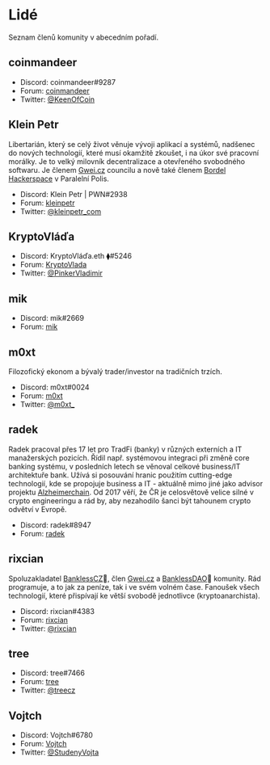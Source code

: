 # Lidé

Seznam členů komunity v abecedním pořadí.

## coinmandeer

* Discord: coinmandeer#9287
* Forum: [coinmandeer](https://forum.gwei.cz/u/coinmandeer)
* Twitter: [@KeenOfCoin](https://twitter.com/KeenOfCoin)

## Klein Petr

Libertarián, který se celý život věnuje vývoji aplikací a systémů, nadšenec do nových technologií, které musí okamžitě zkoušet, i na úkor své pracovní morálky. Je to velký milovník decentralizace a otevřeného svobodného softwaru. Je členem [Gwei.cz](https://gwei.cz) councilu a nově také členem [Bordel Hackerspace](https://bordel.paralelnipolis.cz/#/) v Paralelní Polis.

* Discord: Klein Petr | PWN#2938
* Forum: [kleinpetr](https://forum.gwei.cz/u/kleinpetr)
* Twitter: [@kleinpetr\_com](https://twitter.com/kleinpetr\_com)

## KryptoVláďa

* Discord: KryptoVláďa.eth ⧫#5246
* Forum: [KryptoVlada](https://forum.gwei.cz/u/kryptovlada)
* Twitter: [@PinkerVladimir](https://twitter.com/PinkerVladimir)

## mik

* Discord: mik#2669
* Forum: [mik](https://forum.gwei.cz/u/mik)

## m0xt

Filozofický ekonom a bývalý trader/investor na tradičních trzích.

* Discord: m0xt#0024
* Forum: [m0xt](https://forum.gwei.cz/u/m0xt)
* Twitter: [@m0xt\_](https://twitter.com/m0xt\_)

## radek

Radek pracoval přes 17 let pro TradFi (banky) v různých externích a IT manažerských pozicích. Řídil např. systémovou integraci při změně core banking systému, v posledních letech se věnoval celkové business/IT architektuře bank. Užívá si posouvání hranic použitím cutting-edge technologií, kde se propojuje business a IT - aktuálně mimo jiné jako advisor projektu [Alzheimerchain](https://www.alzheimerchain.com). Od 2017 věří, že ČR je celosvětově velice silné v crypto engineeringu a rád by, aby nezahodilo šanci být tahounem crypto odvětví v Evropě.

* Discord: radek#8947
* Forum: [radek](https://forum.gwei.cz/u/radek)

## rixcian

Spoluzakladatel [BanklessCZ](https://bankless.cz)🏴, člen [Gwei.cz](https://gwei.cz) a [BanklessDAO](https://bankless.community)🏴 komunity. Rád programuje, a to jak za peníze, tak i ve svém volném čase. Fanoušek všech technologií, které přispívají ke větší svobodě jednotlivce (kryptoanarchista).

* Discord: rixcian#4383
* Forum: [rixcian](https://forum.gwei.cz/u/rixcian)
* Twitter: [@rixcian](https://twitter.com/rixcian)

## tree

* Discord: tree#7466
* Forum: [tree](https://forum.gwei.cz/u/tree)
* Twitter: [@treecz](https://twitter.com/treecz)

## Vojtch

* Discord: Vojtch#6780
* Forum: [Vojtch](https://forum.gwei.cz/u/vojtch)
* Twitter: [@StudenyVojta](https://twitter.com/StudenyVojta)
